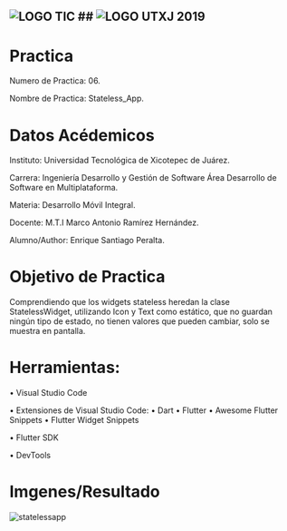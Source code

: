 
## ![LOGO TIC](https://user-images.githubusercontent.com/79369079/193979875-8390da4d-25f6-4d9c-8c42-87a310e71bb4.png)  ## ![LOGO UTXJ 2019](https://user-images.githubusercontent.com/79369079/193979972-2b07646d-a1ce-41c6-8d32-4fae4f5f1400.png)



# Practica
Numero de Practica:  06.

Nombre de Practica: Stateless_App.

# Datos Acédemicos
Instituto: Universidad Tecnológica de Xicotepec de Juárez.

Carrera: Ingeniería Desarrollo y Gestión de Software Área Desarrollo de Software en Multiplataforma.

Materia: Desarrollo Móvil Integral.

Docente: M.T.I Marco Antonio Ramírez Hernández.

Alumno/Author: Enrique Santiago Peralta.

# Objetivo de Practica 
Comprendiendo que los widgets stateless heredan la clase StatelessWidget, utilizando Icon y Text como estático, que no guardan ningún tipo de estado, no tienen valores que pueden cambiar, solo se muestra en pantalla.

# Herramientas:
•	Visual Studio Code 

•	Extensiones de Visual Studio Code: 
•	Dart
•	Flutter 
•	Awesome Flutter Snippets
•	Flutter Widget Snippets

•	Flutter SDK

•	DevTools


# Imgenes/Resultado 
![statelessapp](https://user-images.githubusercontent.com/79369079/193977010-d8638996-f3da-4c1d-9f5f-4a6b274b6dac.png)


